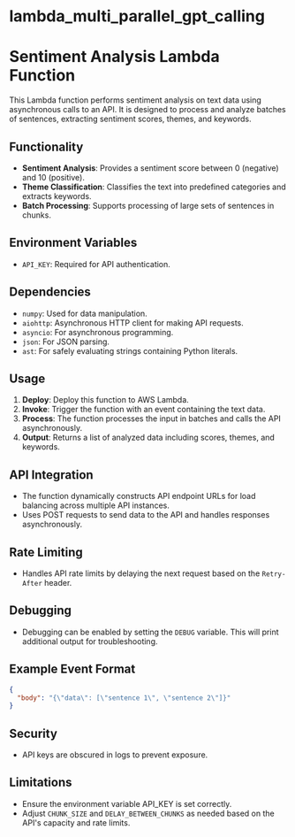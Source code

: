 # lambda_multi_parallel_gpt_calling


# Sentiment Analysis Lambda Function

This Lambda function performs sentiment analysis on text data using asynchronous calls to an API. It is designed to process and analyze batches of sentences, extracting sentiment scores, themes, and keywords.

## Functionality

- **Sentiment Analysis**: Provides a sentiment score between 0 (negative) and 10 (positive).
- **Theme Classification**: Classifies the text into predefined categories and extracts keywords.
- **Batch Processing**: Supports processing of large sets of sentences in chunks.

## Environment Variables

- `API_KEY`: Required for API authentication.

## Dependencies

- `numpy`: Used for data manipulation.
- `aiohttp`: Asynchronous HTTP client for making API requests.
- `asyncio`: For asynchronous programming.
- `json`: For JSON parsing.
- `ast`: For safely evaluating strings containing Python literals.

## Usage

1. **Deploy**: Deploy this function to AWS Lambda.
2. **Invoke**: Trigger the function with an event containing the text data.
3. **Process**: The function processes the input in batches and calls the API asynchronously.
4. **Output**: Returns a list of analyzed data including scores, themes, and keywords.

## API Integration

- The function dynamically constructs API endpoint URLs for load balancing across multiple API instances.
- Uses POST requests to send data to the API and handles responses asynchronously.

## Rate Limiting

- Handles API rate limits by delaying the next request based on the `Retry-After` header.

## Debugging

- Debugging can be enabled by setting the `DEBUG` variable. This will print additional output for troubleshooting.

## Example Event Format

```json
{
  "body": "{\"data\": [\"sentence 1\", \"sentence 2\"]}"
}
```

## Security

- API keys are obscured in logs to prevent exposure.

## Limitations
- Ensure the environment variable API_KEY is set correctly.
- Adjust ```CHUNK_SIZE``` and ```DELAY_BETWEEN_CHUNKS``` as needed based on the API's capacity and rate limits.